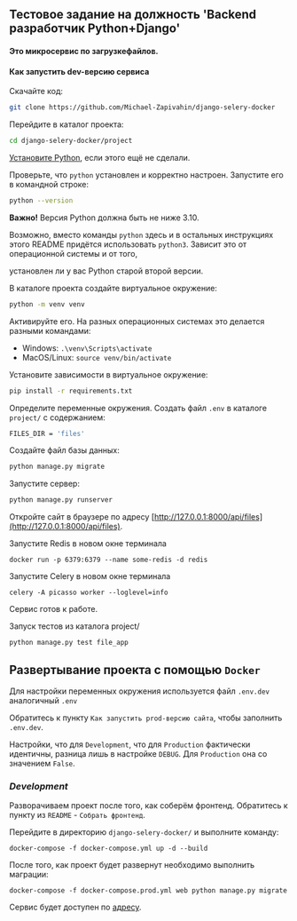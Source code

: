 ## Тестовое задание на должность 'Backend разработчик Python+Django'

#### Это  микросервис по загрузкефайлов.


#### Как запустить dev-версию сервиса


Скачайте код:
```sh
git clone https://github.com/Michael-Zapivahin/django-selery-docker
```

Перейдите в каталог проекта:
```sh
cd django-selery-docker/project
```

[Установите Python](https://www.python.org/), если этого ещё не сделали.

Проверьте, что `python` установлен и корректно настроен. Запустите его в командной строке:
```sh
python --version
```
**Важно!** Версия Python должна быть не ниже 3.10.

Возможно, вместо команды `python` здесь и в остальных инструкциях этого README придётся использовать `python3`. Зависит это от операционной системы и от того,

установлен ли у вас Python старой второй версии.

В каталоге проекта создайте виртуальное окружение:
```sh
python -m venv venv
```
Активируйте его. На разных операционных системах это делается разными командами:

- Windows: `.\venv\Scripts\activate`
- MacOS/Linux: `source venv/bin/activate`


Установите зависимости в виртуальное окружение:
```sh
pip install -r requirements.txt
```

Определите переменные окружения. Создать файл `.env` в каталоге `project/` с содержанием:
```sh
FILES_DIR = 'files'
```

Создайте файл базы данных:

```sh
python manage.py migrate
```
Запустите сервер:

```sh
python manage.py runserver
```

Откройте сайт в браузере по адресу [http://127.0.0.1:8000/api/files](http://127.0.0.1:8000/api/files). 

Запустите Redis  в новом окне терминала

``` cli
docker run -p 6379:6379 --name some-redis -d redis
```
Запустите Celery  в новом окне терминала
```cli
celery -A picasso worker --loglevel=info
```

Сервис готов к работе.

Запуск тестов из каталога project/
```cli
python manage.py test file_app
```


## Развертывание проекта с помощью `Docker`

Для настройки переменных окружения используется файл `.env.dev` аналогичный `.env`

Обратитесь к пункту `Как запустить prod-версию сайта`, чтобы заполнить `.env.dev`.

Настройки, что для `Development`, что для `Production` фактически идентичны, разница лишь в настройке `DEBUG`. Для `Production` она со значением `False`.

### _Development_
Разворачиваем проект после того, как соберём фронтенд. Обратитесь к пункту из `README` - `Собрать фронтенд`.

Перейдите в директорию `django-selery-docker/` и выполните команду:
```
docker-compose -f docker-compose.yml up -d --build
```
После того, как проект будет развернут необходимо выполнить маграции:
```
docker-compose -f docker-compose.prod.yml web python manage.py migrate
```
Сервис будет доступен по [адресу](http://0.0.0.1:8000/api/).



